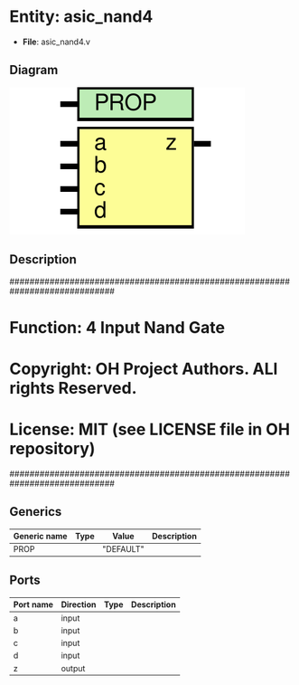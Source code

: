 # Entity: asic_nand4

- **File**: asic_nand4.v
## Diagram

![Diagram](asic_nand4.svg "Diagram")
## Description

#############################################################################
# Function: 4 Input Nand Gate                                               #
# Copyright: OH Project Authors. ALl rights Reserved.                       #
# License:  MIT (see LICENSE file in OH repository)                         #
#############################################################################

## Generics

| Generic name | Type | Value     | Description |
| ------------ | ---- | --------- | ----------- |
| PROP         |      | "DEFAULT" |             |
## Ports

| Port name | Direction | Type | Description |
| --------- | --------- | ---- | ----------- |
| a         | input     |      |             |
| b         | input     |      |             |
| c         | input     |      |             |
| d         | input     |      |             |
| z         | output    |      |             |
